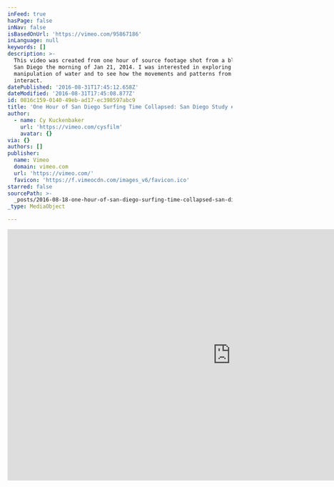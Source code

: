 ```yaml
---
inFeed: true
hasPage: false
inNav: false
isBasedOnUrl: 'https://vimeo.com/95867186'
inLanguage: null
keywords: []
description: >-
  This video was created from one hour of source footage shot from a bluff in
  San Diego the morning of Jan 21, 2014. I was interested in exploring the
  manipulation of water and to see how the movements and patterns from surfing
  interact.
datePublished: '2016-08-31T17:45:12.658Z'
dateModified: '2016-08-31T17:45:08.877Z'
id: 0816c159-0140-49eb-ad17-ec398597abc9
title: 'One Hour of San Diego Surfing Time Collapsed: San Diego Study #4'
author:
  - name: Cy Kuckenbaker
    url: 'https://vimeo.com/cysfilm'
    avatar: {}
via: {}
authors: []
publisher:
  name: Vimeo
  domain: vimeo.com
  url: 'https://vimeo.com/'
  favicon: 'https://f.vimeocdn.com/images_v6/favicon.ico'
starred: false
sourcePath: >-
  _posts/2016-08-18-one-hour-of-san-diego-surfing-time-collapsed-san-diego-stud.md
_type: MediaObject

---
```

<iframe src="https://cdn.embedly.com/widgets/media.html?src=https%3A%2F%2Fplayer.vimeo.com%2Fvideo%2F95867186&amp;url=https%3A%2F%2Fvimeo.com%2F95867186&amp;image=https%3A%2F%2Fi.vimeocdn.com%2Fvideo%2F475884116_1280.jpg&amp;key=b7d04c9b404c499eba89ee7072e1c4f7&amp;type=text%2Fhtml&amp;schema=vimeo" width="1000" height="563" scrolling="no" frameborder="0" allowfullscreen="" style=""></iframe>